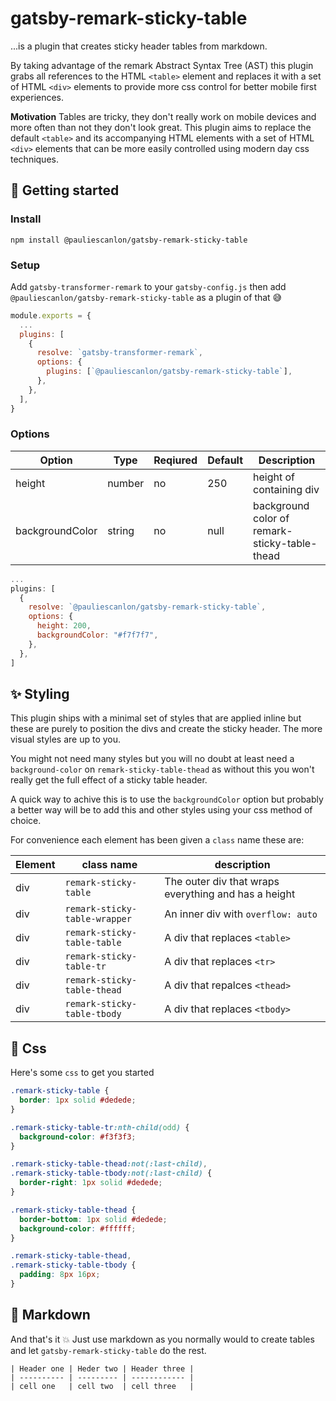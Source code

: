 # gatsby-remark-sticky-table

...is a plugin that creates sticky header tables from markdown.

By taking advantage of the remark Abstract Syntax Tree (AST) this plugin grabs all references to the HTML `<table>` element and replaces it with a set of HTML `<div>` elements to provide more css control for better mobile first experiences.

**Motivation**
Tables are tricky, they don't really work on mobile devices and more often than not they don't look great. This plugin aims to replace the default `<table>` and its accompanying HTML elements with a set of HTML `<div>` elements that can be more easily controlled using modern day css techniques.

## 🚀 Getting started

### Install

```
npm install @pauliescanlon/gatsby-remark-sticky-table
```

### Setup

Add `gatsby-transformer-remark` to your `gatsby-config.js` then add `@pauliescanlon/gatsby-remark-sticky-table` as a plugin of that 😅

```js
module.exports = {
  ...
  plugins: [
    {
      resolve: `gatsby-transformer-remark`,
      options: {
        plugins: [`@pauliescanlon/gatsby-remark-sticky-table`],
      },
    },
  ],
}
```

### Options

| Option          | Type   | Reqiured | Default | Description                                   |
| --------------- | ------ | -------- | ------- | --------------------------------------------- |
| height          | number | no       | 250     | height of containing div                      |
| backgroundColor | string | no       | null    | background color of remark-sticky-table-thead |

```js
...
plugins: [
  {
    resolve: `@pauliescanlon/gatsby-remark-sticky-table`,
    options: {
      height: 200,
      backgroundColor: "#f7f7f7",
    },
  },
]
```

## ✨ Styling

This plugin ships with a minimal set of styles that are applied inline but these are purely to position the divs and create the sticky header. The more visual styles are up to you.

You might not need many styles but you will no doubt at least need a `background-color` on `remark-sticky-table-thead` as without this you won't really get the full effect of a sticky table header.

A quick way to achive this is to use the `backgroundColor` option but probably a better way will be to add this and other styles using your css method of choice.

For convenience each element has been given a `class` name these are:

| Element | class name                    | description                                          |
| ------- | ----------------------------- | ---------------------------------------------------- |
| div     | `remark-sticky-table`         | The outer div that wraps everything and has a height |
| div     | `remark-sticky-table-wrapper` | An inner div with `overflow: auto`                   |
| div     | `remark-sticky-table-table`   | A div that replaces `<table>`                        |
| div     | `remark-sticky-table-tr`      | A div that replaces `<tr>`                           |
| div     | `remark-sticky-table-thead`   | A div that repalces `<thead>`                        |
| div     | `remark-sticky-table-tbody`   | A div that replaces `<tbody>`                        |

## 💅 Css

Here's some `css` to get you started

```css
.remark-sticky-table {
  border: 1px solid #dedede;
}

.remark-sticky-table-tr:nth-child(odd) {
  background-color: #f3f3f3;
}

.remark-sticky-table-thead:not(:last-child),
.remark-sticky-table-tbody:not(:last-child) {
  border-right: 1px solid #dedede;
}

.remark-sticky-table-thead {
  border-bottom: 1px solid #dedede;
  background-color: #ffffff;
}

.remark-sticky-table-thead,
.remark-sticky-table-tbody {
  padding: 8px 16px;
}
```

## 📝 Markdown

And that's it 💥 Just use markdown as you normally would to create tables and let `gatsby-remark-sticky-table` do the rest.

```
| Header one | Heder two | Header three |
| ---------- | --------- | ------------ |
| cell one   | cell two  | cell three   |
```
